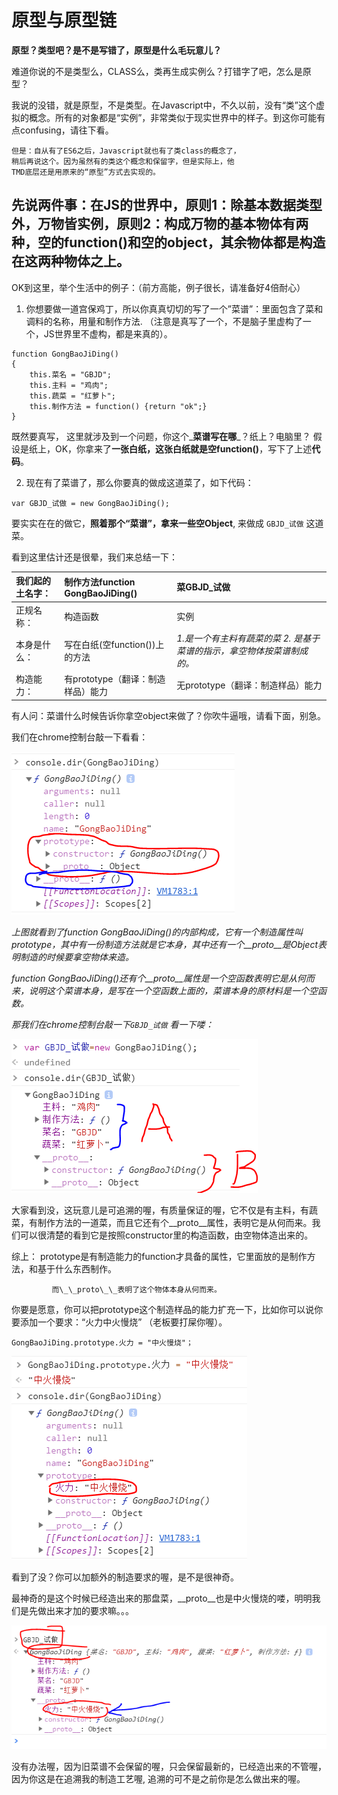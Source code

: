 # 原型与原型链

**原型？类型吧？是不是写错了，原型是什么毛玩意儿？**

难道你说的不是类型么，CLASS么，类再生成实例么？打错字了吧，怎么是原型？

我说的没错，就是原型，不是类型。在Javascript中，不久以前，没有“类”这个虚拟的概念。所有的对象都是“实例”，非常类似于现实世界中的样子。到这你可能有点confusing，请往下看。

```
但是：自从有了ES6之后，Javascript就也有了类class的概念了，
稍后再说这个。因为虽然有的类这个概念和保留字，但是实际上，他
TMD底层还是用原来的“原型”方式去实现的。
```

##     先说两件事：在JS的世界中，原则1：除基本数据类型外，万物皆实例，原则2：构成万物的基本物体有两种，空的function\(\)和空的object，其余物体都是构造在这两种物体之上。

OK到这里，举个生活中的例子：（前方高能，例子很长，请准备好4倍耐心）

1. 你想要做一道宫保鸡丁，所以你真真切切的写了一个”菜谱”：里面包含了菜和调料的名称，用量和制作方法.  （注意是真写了一个，不是脑子里虚构了一个，JS世界里不虚构，都是来真的）。

```text
function GongBaoJiDing()
{
    this.菜名 = "GBJD";
    this.主料 = "鸡肉";
    this.蔬菜 = "红萝卜";
    this.制作方法 = function() {return "ok";}
}
```

 既然要真写， 这里就涉及到一个问题，你这个_**菜谱写在哪**_？纸上？电脑里？ 假设是纸上，OK，你拿来了**一张白纸，这张白纸就是空function\(\)**，写下了上述**代码**。

 2. 现在有了菜谱了，那么你要真的做成这道菜了，如下代码：

```text
var GBJD_试做 = new GongBaoJiDing();
```

 要实实在在的做它，**照着那个“菜谱”，拿来一些空Object**, 来做成 `GBJD_试做` 这道菜。

看到这里估计还是很晕，我们来总结一下：

| 我们起的土名字： | 制作方法function GongBaoJiDing\(\) | 菜GBJD\_试做 |
| :--- | :--- | :--- |
| 正规名称： | 构造函数 | 实例 |
| 本身是什么： | 写在白纸\(空function\(\)\)上的方法 | _1.是一个有主料有蔬菜的菜   2. 是基于菜谱的指示，拿空物体按菜谱制成的。_ |
| 构造能力： | 有prototype（翻译：制造样品）能力 | 无prototype（翻译：制造样品）能力 |

有人问：菜谱什么时候告诉你拿空object来做了？你吹牛逼哦，请看下面，别急。

我们在chrome控制台敲一下看看：

![](.gitbook/assets/image.png)

_上图就看到了function GongBaoJiDing\(\)的内部构成，它有一个制造属性叫prototype，其中有一份制造方法就是它本身，其中还有一个\_\_proto\_\_是Object表明制造的时候要拿空物体来造。_

_function GongBaoJiDing\(\)还有个\_\_proto\_\_属性是一个空函数表明它是从何而来，说明这个菜谱本身，是写在一个空函数上面的，菜谱本身的原材料是一个空函数。_

_那我们在chrome控制台敲一下`GBJD_试做` 看一下喽：_

![](.gitbook/assets/image%20%281%29.png)

大家看到没，这玩意儿是可追溯的喔，有质量保证的喔，它不仅是有主料，有蔬菜，有制作方法的一道菜，而且它还有个\_\_proto\_\_属性，表明它是从何而来。我们可以很清楚的看到它是按照constructor里的构造函数，由空物体造出来的。

综上： prototype是有制造能力的function才具备的属性，它里面放的是制作方法，和基于什么东西制作。

             而\_\_proto\_\_表明了这个物体本身从何而来。

你要是愿意，你可以把prototype这个制造样品的能力扩充一下，比如你可以说你要添加一个要求：“火力中火慢烧” （老板要打屎你喔）。

```text
GongBaoJiDing.prototype.火力 = "中火慢烧"；
```

![](.gitbook/assets/image%20%282%29.png)

看到了没？你可以加额外的制造要求的喔，是不是很神奇。

最神奇的是这个时候已经造出来的那盘菜，\_\_proto\_\_也是中火慢烧的喽，明明我们是先做出来才加的要求嘛。。。

![](.gitbook/assets/image%20%283%29.png)

没有办法喔，因为旧菜谱不会保留的喔，只会保留最新的，已经造出来的不管喔，因为你这是在追溯我的制造工艺喔, 追溯的可不是之前你是怎么做出来的喔。

